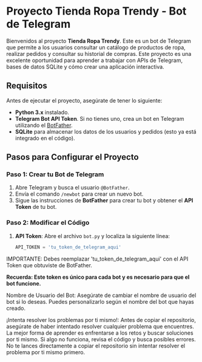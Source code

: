 # Proyecto Tienda Ropa Trendy - Bot de Telegram

Bienvenidos al proyecto **Tienda Ropa Trendy**. Este es un bot de Telegram que permite a los usuarios consultar un catálogo de productos de ropa, realizar pedidos y consultar su historial de compras. Este proyecto es una excelente oportunidad para aprender a trabajar con APIs de Telegram, bases de datos SQLite y cómo crear una aplicación interactiva.

## Requisitos

Antes de ejecutar el proyecto, asegúrate de tener lo siguiente:

- **Python 3.x** instalado.
- **Telegram Bot API Token**. Si no tienes uno, crea un bot en Telegram utilizando el [BotFather](https://core.telegram.org/bots#botfather).
- **SQLite** para almacenar los datos de los usuarios y pedidos (esto ya está integrado en el código).

## Pasos para Configurar el Proyecto

### Paso 1: Crear tu Bot de Telegram

1. Abre Telegram y busca el usuario `@BotFather`.
2. Envía el comando `/newbot` para crear un nuevo bot.
3. Sigue las instrucciones de **BotFather** para crear tu bot y obtener el **API Token** de tu bot.

### Paso 2: Modificar el Código

1. **API Token**: Abre el archivo `bot.py` y localiza la siguiente línea:

   ```python
   API_TOKEN = 'tu_token_de_telegram_aqui'

   
IMPORTANTE: Debes reemplazar 'tu_token_de_telegram_aqui' con el API Token que obtuviste de BotFather.

**Recuerda: Este token es único para cada bot y es necesario para que el bot funcione.**

Nombre de Usuario del Bot: Asegúrate de cambiar el nombre de usuario del bot si lo deseas. Puedes personalizarlo según el nombre del bot que hayas creado.

¡Intenta resolver los problemas por ti mismo!: Antes de copiar el repositorio, asegúrate de haber intentado resolver cualquier problema que encuentres. La mejor forma de aprender es enfrentarse a los retos y buscar soluciones por ti mismo. Si algo no funciona, revisa el código y busca posibles errores. No te lances directamente a copiar el repositorio sin intentar resolver el problema por ti mismo primero.
